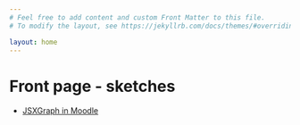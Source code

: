 ```yaml
---
# Feel free to add content and custom Front Matter to this file.
# To modify the layout, see https://jekyllrb.com/docs/themes/#overriding-theme-defaults

layout: home
---
```


# Front page - sketches

+ [JSXGraph in Moodle](https://moodle.oulu.fi/question/type/stack/doc/doc.php/Authoring/JSXGraph.md)
